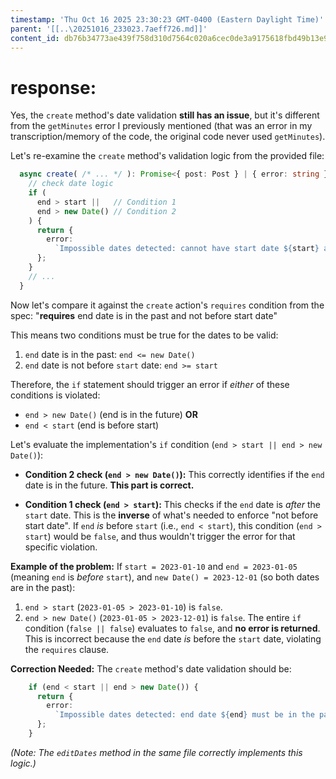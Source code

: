 ```yaml
---
timestamp: 'Thu Oct 16 2025 23:30:23 GMT-0400 (Eastern Daylight Time)'
parent: '[[..\20251016_233023.7aeff726.md]]'
content_id: db76b34773ae439f758d310d7564c020a6cec0de3a9175618fbd49b13e987d49
---
```


# response:

Yes, the `create` method's date validation **still has an issue**, but it's different from the `getMinutes` error I previously mentioned (that was an error in my transcription/memory of the code, the original code never used `getMinutes`).

Let's re-examine the `create` method's validation logic from the provided file:

```typescript
  async create( /* ... */ ): Promise<{ post: Post } | { error: string }> {
    // check date logic
    if (
      end > start ||   // Condition 1
      end > new Date() // Condition 2
    ) {
      return {
        error:
          `Impossible dates detected: cannot have start date ${start} and end date ${end}.`,
      };
    }
    // ...
  }
```

Now let's compare it against the `create` action's `requires` condition from the spec:
"**requires** end date is in the past and not before start date"

This means two conditions must be true for the dates to be valid:

1. `end` date is in the past: `end <= new Date()`
2. `end` date is not before `start` date: `end >= start`

Therefore, the `if` statement should trigger an error if *either* of these conditions is violated:

* `end > new Date()` (end is in the future) **OR**
* `end < start` (end is before start)

Let's evaluate the implementation's `if` condition (`end > start || end > new Date()`):

* **Condition 2 check (`end > new Date()`):** This correctly identifies if the `end` date is in the future. **This part is correct.**

* **Condition 1 check (`end > start`):** This checks if the `end` date is *after* the `start` date. This is the **inverse** of what's needed to enforce "not before start date". If `end` *is* before `start` (i.e., `end < start`), this condition (`end > start`) would be `false`, and thus wouldn't trigger the error for that specific violation.

**Example of the problem:**
If `start = 2023-01-10` and `end = 2023-01-05` (meaning `end` is *before* `start`), and `new Date() = 2023-12-01` (so both dates are in the past):

1. `end > start` (`2023-01-05 > 2023-01-10`) is `false`.
2. `end > new Date()` (`2023-01-05 > 2023-12-01`) is `false`.
   The entire `if` condition (`false || false`) evaluates to `false`, and **no error is returned**. This is incorrect because the `end` date *is* before the `start` date, violating the `requires` clause.

**Correction Needed:**
The `create` method's date validation should be:

```typescript
    if (end < start || end > new Date()) {
      return {
        error:
          `Impossible dates detected: end date ${end} must be in the past and not before start date ${start}.`,
      };
    }
```

*(Note: The `editDates` method in the same file correctly implements this logic.)*
